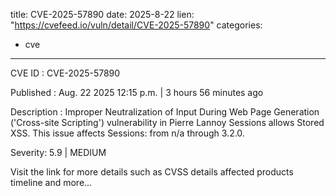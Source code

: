  
title: CVE-2025-57890
date: 2025-8-22
lien: "https://cvefeed.io/vuln/detail/CVE-2025-57890"
categories:
  - cve
---

CVE ID : CVE-2025-57890

Published :  Aug. 22
2025
12:15 p.m. | 3 hours
56 minutes ago

Description : Improper Neutralization of Input During Web Page Generation ('Cross-site Scripting') vulnerability in Pierre Lannoy Sessions allows Stored XSS. This issue affects Sessions: from n/a through 3.2.0.

Severity: 5.9 | MEDIUM

Visit the link for more details
such as CVSS details
affected products
timeline
and more...
